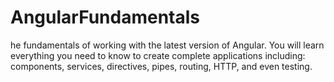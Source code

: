 # AngularFundamentals
he fundamentals of working with the latest version of Angular. You will learn everything you need to know to create complete applications including: components, services, directives, pipes, routing, HTTP, and even testing.
